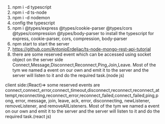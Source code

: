 1. npm i -d typescript
2. npm i -d ts-node
3. npm i -d nodemon 
4. config the typescript
5. npm i @types/express @types/cookie-parser @types/cors @types/compression @types/body-parser to install the typescript for express, cookie-parser, cors, compression, body-parser
6. npm start to start the server
7. https://github.com/AntonioErdeljac/ts-node-mongo-rest-api-tutorial
8. there are some reserved event which can be accessed using socket object on the server side
Connect,Message,Disconnect,Reconnect,Ping,Join,Leave. Most of the tym we named a event on our own and emit it to the server and the server will listen to it and do the required task.(node js)

client side:(React)=> some reserved events are connect,connect_error,connect_timeout,disconnect,reconnect,reconnect_attempt,reconnecting,reconnect_error,reconnect_failed,connect_failed,ping,pong, error, message, join, leave, ack, error, disconnecting, newListener, removeListener, and removeAllListeners. Most of the tym we named a event on our own and emit it to the server and the server will listen to it and do the required task.(react js)